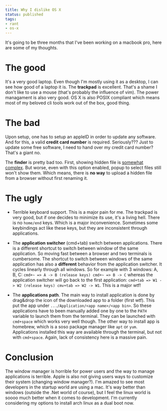 ```yaml
---
title: Why I dislike OS X
status: published
tags:
- rant
- os-x
---
```


It's going to be three months that I've been working on a macbook pro, here are some of my thoughts.

# The good
It's a very good laptop. Even though I'm mostly using it as a desktop, I can see how good of a laptop it is. The **trackpad** is excellent. That's a shame I don't like to use a mouse (that's probably the influence of vim).
The power managament is also very good.
OS X is also POSIX compliant which means most of my beloved cli tools work out of the box, good thing.

# The bad
Upon setup, one has to setup an appleID in order to update any software. And for this, a valid **credit card number** is required. Seriously??? Just to update some free software, I need to hand over my credit card number? That's a giant no.

The **finder** is pretty bad too. First, showing hidden file is [somewhat complex](http://osxdaily.com/2009/02/25/show-hidden-files-in-os-x/). But worse, even with this option enabled, popup to select files still won't show them. Which means, there is **no way** to upload a hidden file from a browser without first renaming it.

# The ugly
* Terrible keyboard support. This is a major pain for me. The trackpad is very good, but if one decides to minimize its use, it's a living hell. There is no `home/end` keys. Which is a major inconvenience. Sometimes some keybindings act like these keys, but they are inconsistent through applications.

* The **application switcher** (cmd+tab) switch between applications. There is a different shortcut to switch between window of the same application. So moving fast between a browser and two terminals is cumbersome. The shortcut to switch between windows of the same application has also a **different** behavior from the application switcher. It cycles linearly through all windows. So for example with 3 windows: A, B, C: `cmd+~ => A -> B (release keys) cmd+~ => B -> C` whereas the application switcher will go back to the first application: `cmd+tab => W1 -> W2 (release keys) cmv+tab => W2 -> W1`. This is a major wtf!

* The **applications path**. The main way to install application is done by drag&drop the icon of the downloaded app to a folder (first wtf). This put the app under `.../Application/<app name>/<app bin>`. So these applications have to been manually added one by one to the `PATH` variable to launch them from the terminal. They can be launched with `cmd+space` which works very well though. The other way to install app is homebrew, which is a soso package manager like `apt` or `yum`. Applications installed this way are available through the terminal, but not with `cmd+space`. Again, lack of consistency here is a massive pain.

# Conclusion
The window manager is horrible for power users and the way to manage applications is terrible. Apple is also not giving users ways to customize their system (changing window manager?). I'm amazed to see most developers in the startup world are using a mac. It's way better than windows (outside the .Net world of course), but I feel the linux world is soooo much better when it comes to development. I'm currently considering my options to install arch linux as a dual boot now.
